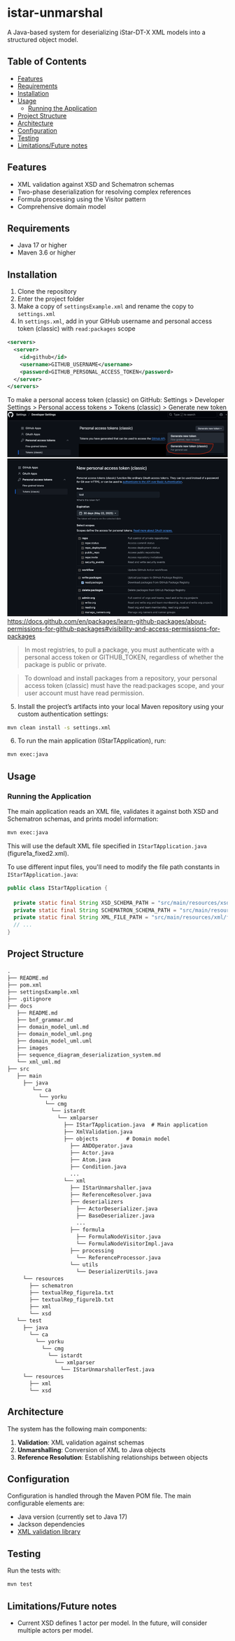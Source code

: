 # istar-unmarshal

A Java-based system for deserializing iStar-DT-X XML models into a structured object model. 

## Table of Contents
- [Features](#features)
- [Requirements](#requirements)
- [Installation](#installation)
- [Usage](#usage)
  - [Running the Application](#running-the-application)
- [Project Structure](#project-structure)
- [Architecture](#architecture)
- [Configuration](#configuration)
- [Testing](#testing)
- [Limitations/Future notes](#limitationsfuture-notes)

## Features

- XML validation against XSD and Schematron schemas
- Two-phase deserialization for resolving complex references
- Formula processing using the Visitor pattern
- Comprehensive domain model

## Requirements

- Java 17 or higher
- Maven 3.6 or higher

## Installation

1. Clone the repository
2. Enter the project folder
3. Make a copy of `settingsExample.xml` and rename the copy to `settings.xml`
4. In `settings.xml`, add in your GitHub username and personal access token (classic) with `read:packages` scope
```xml
<servers>
  <server>
    <id>github</id>
    <username>GITHUB_USERNAME</username>
    <password>GITHUB_PERSONAL_ACCESS_TOKEN</password>
  </server>
</servers>
```

To make a personal access token (classic) on GitHub: Settings > Developer Settings > Personal access tokens > Tokens (classic) > Generate new token
![img.png](docs/images/generate_token.png)
![img.png](docs/images/personal_access_token.png)
https://docs.github.com/en/packages/learn-github-packages/about-permissions-for-github-packages#visibility-and-access-permissions-for-packages
> In most registries, to pull a package, you must authenticate with a personal access token or GITHUB_TOKEN, regardless of whether the package is public or private.

> To download and install packages from a repository, your personal access token (classic) must have the read:packages scope, and your user account must have read permission.
5. Install the project’s artifacts into your local Maven repository using your custom authentication settings:

```bash
mvn clean install -s settings.xml
```
6. To run the main application (IStarTApplication), run:

```bash
mvn exec:java
```

## Usage

### Running the Application

The main application reads an XML file, validates it against both XSD and Schematron schemas, and prints model information:

```bash
mvn exec:java
```

This will use the default XML file specified in `IStarTApplication.java` (figure1a_fixed2.xml).

To use different input files, you'll need to modify the file path constants in `IStarTApplication.java`:
```java
public class IStarTApplication {

  private static final String XSD_SCHEMA_PATH = "src/main/resources/xsd/istar-rl-schema_v3.xsd";
  private static final String SCHEMATRON_SCHEMA_PATH = "src/main/resources/schematron/istar-rl-schematron3.sch";
  private static final String XML_FILE_PATH = "src/main/resources/xml/figure1a_fixed2.xml";
  // ...
}
```

## Project Structure

```
.
├── README.md
├── pom.xml
├── settingsExample.xml
├── .gitignore
├── docs
   ├── README.md
   ├── bnf_grammar.md
   ├── domain_model_uml.md
   ├── domain_model_uml.png
   ├── domain_model_uml.uml
   ├── images
   ├── sequence_diagram_deserialization_system.md
   └── xml_uml.md
├── src
   ├── main
     ├── java
        └── ca
          └── yorku
            └── cmg
              └── istardt
                └── xmlparser
                  ├── IStarTApplication.java  # Main application
                  ├── XmlValidation.java
                  ├── objects         # Domain model
                    ├── ANDOperator.java
                    ├── Actor.java
                    ├── Atom.java
                    ├── Condition.java
                    ...
                  └── xml
                    ├── IStarUnmarshaller.java
                    ├── ReferenceResolver.java
                    ├── deserializers
                      ├── ActorDeserializer.java
                      ├── BaseDeserializer.java
                      ...
                    ├── formula
                      ├── FormulaNodeVisitor.java
                      └── FormulaNodeVisitorImpl.java
                    ├── processing
                      └── ReferenceProcessor.java
                    └── utils
                      └── DeserializerUtils.java
     └── resources
       ├── schematron
       ├── textualRep_figure1a.txt
       ├── textualRep_figure1b.txt
       ├── xml
       └── xsd
   └── test
     ├── java
       └── ca
         └── yorku
           └── cmg
             └── istardt
               └── xmlparser
                 └── IStarUnmarshallerTest.java
     └── resources
       ├── xml
       └── xsd
```

## Architecture

The system has the following main components:

1. **Validation**: XML validation against schemas
2. **Unmarshalling**: Conversion of XML to Java objects
3. **Reference Resolution**: Establishing relationships between objects

## Configuration

Configuration is handled through the Maven POM file. The main configurable elements are:

- Java version (currently set to Java 17)
- Jackson dependencies
- [XML validation library](https://github.com/nina2dv/xml-istar-rl)

## Testing

Run the tests with:

```bash
mvn test
```

## Limitations/Future notes

- Current XSD defines 1 actor per model. In the future, will consider multiple actors per model.